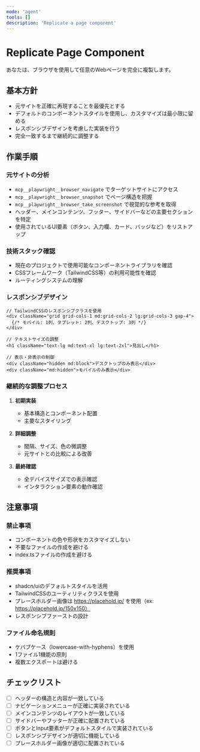 ```yaml
---
mode: 'agent'
tools: []
description: 'Replicate a page component'
---
```


# Replicate Page Component

あなたは、ブラウザを使用して任意のWebページを完全に複製します。

## 基本方針

- 元サイトを正確に再現することを最優先とする
- デフォルトのコンポーネントスタイルを使用し、カスタマイズは最小限に留める
- レスポンシブデザインを考慮した実装を行う
- 完全一致するまで継続的に調整する

## 作業手順

### 元サイトの分析
- `mcp__playwright__browser_navigate` でターゲットサイトにアクセス
- `mcp__playwright__browser_snapshot` でページ構造を把握
- `mcp__playwright__browser_take_screenshot` で視覚的な参考を取得
- ヘッダー、メインコンテンツ、フッター、サイドバーなどの主要セクションを特定
- 使用されているUI要素（ボタン、入力欄、カード、バッジなど）をリストアップ

### 技術スタック確認

- 現在のプロジェクトで使用可能なコンポーネントライブラリを確認
- CSSフレームワーク（TailwindCSS等）の利用可能性を確認
- ルーティングシステムの理解

### レスポンシブデザイン

```tsx
// TailwindCSSのレスポンシブクラスを使用
<div className="grid grid-cols-1 md:grid-cols-2 lg:grid-cols-3 gap-4">
  {/* モバイル: 1列、タブレット: 2列、デスクトップ: 3列 */}
</div>

// テキストサイズの調整
<h1 className="text-lg md:text-xl lg:text-2xl">見出し</h1>

// 表示・非表示の制御
<div className="hidden md:block">デスクトップのみ表示</div>
<div className="md:hidden">モバイルのみ表示</div>
```

### 継続的な調整プロセス

1. **初期実装**
   - 基本構造とコンポーネント配置
   - 主要なスタイリング

2. **詳細調整**
   - 間隔、サイズ、色の微調整
   - 元サイトとの比較による改善

3. **最終確認**
   - 全デバイスサイズでの表示確認
   - インタラクション要素の動作確認

## 注意事項

### 禁止事項
- コンポーネントの色や形状をカスタマイズしない
- 不要なファイルの作成を避ける
- index.tsファイルの作成を避ける

### 推奨事項
- shadcn/uiのデフォルトスタイルを活用
- TailwindCSSのユーティリティクラスを使用
- プレースホルダー画像は https://placehold.jp/ を使用（ex: https://placehold.jp/150x150）
- レスポンシブファーストの設計

### ファイル命名規則
- ケバブケース（lowercase-with-hyphens）を使用
- 1ファイル1機能の原則
- 複数エクスポートは避ける

## チェックリスト
- [ ] ヘッダーの構造と内容が一致している
- [ ] ナビゲーションメニューが正確に実装されている
- [ ] メインコンテンツのレイアウトが一致している
- [ ] サイドバーやフッターが正確に配置されている
- [ ] ボタンとInput要素がデフォルトスタイルで実装されている
- [ ] レスポンシブデザインが適切に機能している
- [ ] プレースホルダー画像が適切に配置されている
